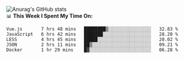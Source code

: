 
![Anurag's GitHub stats](https://github-readme-stats.vercel.app/api?username=supergczh&show_icons=true&theme=radical)
<br />
📊 **This Week I Spent My Time On:**

<!--START_SECTION:waka-->
```text
Vue.js       7 hrs 48 mins   ████████▒░░░░░░░░░░░░░░░░   32.83 % 
JavaScript   6 hrs 42 mins   ███████░░░░░░░░░░░░░░░░░░   28.20 % 
LESS         4 hrs 45 mins   █████░░░░░░░░░░░░░░░░░░░░   20.02 % 
JSON         2 hrs 11 mins   ██▒░░░░░░░░░░░░░░░░░░░░░░   09.21 % 
Docker       1 hr 29 mins    █▓░░░░░░░░░░░░░░░░░░░░░░░   06.28 % 
```
<!--END_SECTION:waka-->

